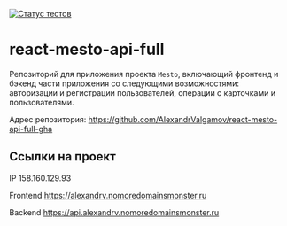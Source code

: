 [![Статус тестов](../../actions/workflows/tests.yml/badge.svg)](../../actions/workflows/tests.yml)

# react-mesto-api-full
Репозиторий для приложения проекта `Mesto`, включающий фронтенд и бэкенд части приложения со следующими возможностями: авторизации и регистрации пользователей, операции с карточками и пользователями.
  
Адрес репозитория: https://github.com/AlexandrValgamov/react-mesto-api-full-gha

## Ссылки на проект

IP 158.160.129.93

Frontend https://alexandrv.nomoredomainsmonster.ru

Backend https://api.alexandrv.nomoredomainsmonster.ru
